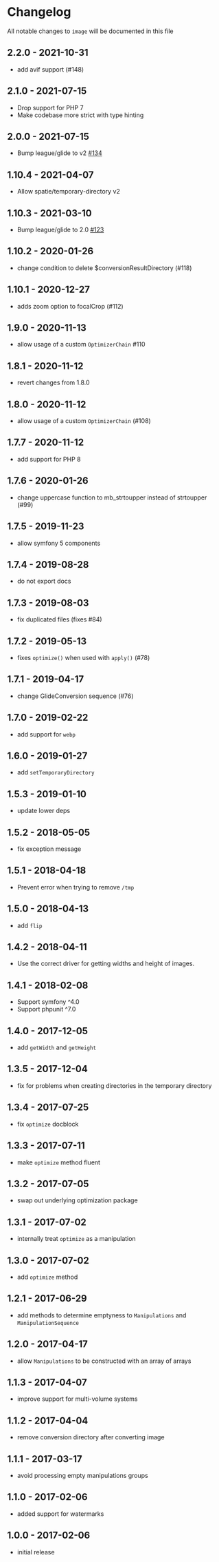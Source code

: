 # Changelog

All notable changes to `image` will be documented in this file

## 2.2.0 - 2021-10-31

- add avif support (#148)

## 2.1.0 - 2021-07-15
- Drop support for PHP 7
- Make codebase more strict with type hinting

## 2.0.0 - 2021-07-15
- Bump league/glide to v2 [#134](https://github.com/spatie/image/pull/134)

## 1.10.4 - 2021-04-07
- Allow spatie/temporary-directory v2

## 1.10.3 - 2021-03-10
- Bump league/glide to 2.0 [#123](https://github.com/spatie/image/pull/123)

## 1.10.2 - 2020-01-26

- change condition to delete $conversionResultDirectory (#118)

## 1.10.1 - 2020-12-27

- adds zoom option to focalCrop (#112)

## 1.9.0 - 2020-11-13

- allow usage of a custom `OptimizerChain` #110

## 1.8.1 - 2020-11-12

- revert changes from 1.8.0

## 1.8.0 - 2020-11-12

- allow usage of a custom `OptimizerChain` (#108)

## 1.7.7 - 2020-11-12

- add support for PHP 8

## 1.7.6 - 2020-01-26

- change uppercase function to mb_strtoupper instead of strtoupper (#99)

## 1.7.5 - 2019-11-23

- allow symfony 5 components

## 1.7.4 - 2019-08-28

- do not export docs

## 1.7.3 - 2019-08-03

- fix duplicated files (fixes #84)

## 1.7.2 - 2019-05-13

- fixes `optimize()` when used with `apply()` (#78)

## 1.7.1 - 2019-04-17

- change GlideConversion sequence (#76)

## 1.7.0 - 2019-02-22

- add support for `webp`

## 1.6.0 - 2019-01-27

- add `setTemporaryDirectory`

## 1.5.3 - 2019-01-10

- update lower deps

## 1.5.2 - 2018-05-05

- fix exception message

## 1.5.1 - 2018-04-18

- Prevent error when trying to remove `/tmp`

## 1.5.0 - 2018-04-13

- add `flip`

## 1.4.2 - 2018-04-11

- Use the correct driver for getting widths and height of images.

## 1.4.1 - 2018-02-08

- Support symfony ^4.0
- Support phpunit ^7.0

## 1.4.0 - 2017-12-05
- add `getWidth` and `getHeight`

## 1.3.5 - 2017-12-04
- fix for problems when creating directories in the temporary directory

## 1.3.4 - 2017-07-25
- fix `optimize` docblock

## 1.3.3 - 2017-07-11
- make `optimize` method fluent

## 1.3.2 - 2017-07-05
- swap out underlying optimization package

## 1.3.1 - 2017-07-02

- internally treat `optimize` as a manipulation

## 1.3.0 - 2017-07-02

- add `optimize` method

## 1.2.1 - 2017-06-29

- add methods to determine emptyness to `Manipulations` and `ManipulationSequence`

## 1.2.0 - 2017-04-17

- allow `Manipulations` to be constructed with an array of arrays

## 1.1.3 - 2017-04-07

- improve support for multi-volume systems

## 1.1.2 - 2017-04-04

- remove conversion directory after converting image

## 1.1.1 - 2017-03-17

- avoid processing empty manipulations groups

## 1.1.0 - 2017-02-06

- added support for watermarks

## 1.0.0 - 2017-02-06

- initial release
